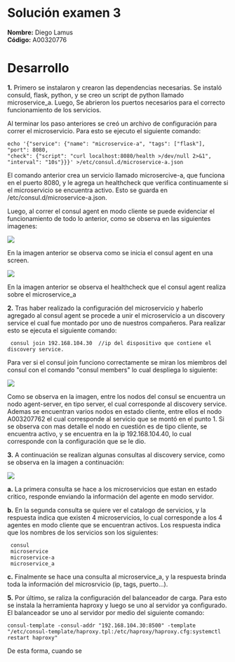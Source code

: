 
# Solución examen 3

**Nombre:** Diego Lamus  
**Código:** A00320776  

# Desarrollo  

**1.** Primero se instalaron y crearon las dependencias necesarias. Se instaló consuld, flask, python,  y se creo un script de python llamado microservice_a. Luego, Se abrieron los puertos necesarios para el correcto funcionamiento de los servicios.  

Al terminar los paso anteriores se creó un archivo de configuración para correr el microservicio. Para esto se ejecuto el siguiente comando:  

    echo '{"service": {"name": "microservice-a", "tags": ["flask"], "port": 8080,
    "check": {"script": "curl localhost:8080/health >/dev/null 2>&1", "interval": "10s"}}}' >/etc/consul.d/microservice-a.json  
    
El comando anterior crea un servicio llamado microsercive-a, que funciona en el puerto 8080, y le agrega un healthcheck que verifica continuamente si el microservicio se encuentra activo. Esto se guarda en /etc/consul.d/microservice-a.json.  

Luego, al correr el consul agent en modo cliente se puede evidenciar el funcionamiento de todo lo anterior, como se observa en las siguientes imagenes:  


![](https://github.com/diegolamus/so-exam3/blob/A00320776/solucion/A00320776/imagenes/Discovery%20Sevice.png)  

En la imagen anterior se observa como se inicia el consul agent en una screen.  

![](https://github.com/diegolamus/so-exam3/blob/A00320776/solucion/A00320776/imagenes/Microservicio%20funcionando.png)  

En la imagen anterior se observa el healthcheck que el consul agent realiza sobre el microservice_a  

**2.** Tras haber realizado la configuración del microservicio y haberlo agregado al consul agent se procede a unir el microservicio a un discovery service el cual fue montado por uno de nuestros compañeros. Para realizar esto se ejecuta el siguiente comando:  

     consul join 192.168.104.30  //ip del dispositivo que contiene el discovery service.  
     
Para ver si el consul join funciono correctamente se miran los miembros del consul con el comando "consul members" lo cual despliega lo siguiente:  
 
 
![](https://github.com/diegolamus/so-exam3/blob/A00320776/solucion/A00320776/imagenes/consul%20join.png)  

Como se observa en la imagen, entre los nodos del consul se encuentra un nodo agent-server, en tipo server, el cual corresponde al discovery service. Ademas se encuentran varios nodos en estado cliente, entre ellos el nodo A003207762 el cual corresponde al servicio que se montó en el punto 1. Si se observa con mas detalle el nodo en cuestión es de tipo cliente, se encuentra activo, y se encuentra en la ip 192.168.104.40, lo cual corresponde con la configuración que se le dio.  

**3.** A continuación se realizan algunas consultas al discovery service, como se observa en la imagen a continuación:  


![](https://github.com/diegolamus/so-exam3/blob/A00320776/solucion/A00320776/imagenes/consultas%20al%20discovery%20service.png)  

**a.** La primera consulta se hace a los microservicios que estan en estado critico, responde enviando la información del agente en modo servidor.  

**b.** En la segunda consulta se quiere ver el catalogo de servicios, y la respuesta indica que existen 4 microservicios, lo cual corresponde a los 4 agentes en modo cliente que se encuentran activos. Los respuesta indica que los nombres de los servicios son los siguientes:  
     
     consul
     microservice
     microservice-a
     microservice_a   
     
**c.** Finalmente se hace una consulta al microservice_a, y la respuesta brinda toda la información del microsrvicio (ip, tags, puerto...).
     
     
**5.** Por último, se raliza la configuración del balanceador de carga. Para esto se instala la herramienta haproxy y luego se uno al servidor ya configurado. El balanceador se uno al servidor por medio del siguiente comando:

    consul-template -consul-addr "192.168.104.30:8500" -template "/etc/consul-template/haproxy.tpl:/etc/haproxy/haproxy.cfg:systemctl restart haproxy"
    
De esta forma, cuando se 



